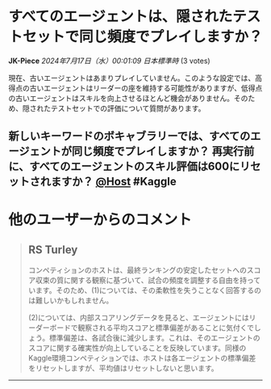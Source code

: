 # すべてのエージェントは、隠されたテストセットで同じ頻度でプレイしますか？
**JK-Piece** *2024年7月17日（水）00:01:09 日本標準時* (3 votes)

現在、古いエージェントはあまりプレイしていません。このような設定では、高得点の古いエージェントはリーダーの座を維持する可能性がありますが、低得点の古いエージェントはスキルを向上させるほとんど機会がありません。そのため、隠されたテストセットでの評価について質問があります。

新しいキーワードのボキャブラリーでは、すべてのエージェントが同じ頻度でプレイしますか？
再実行前に、すべてのエージェントのスキル評価は600にリセットされますか？
[@Host](https://www.kaggle.com/Host) #Kaggle
---
 # 他のユーザーからのコメント
> ## RS Turley
> 
> コンペティションのホストは、最終ランキングの安定したセットへのスコア収束の質に関する観察に基づいて、試合の頻度を調整する自由を持っています。そのため、(1)については、その柔軟性を失うことなく回答するのは難しいかもしれません。
> 
> (2)については、内部スコアリングデータを見ると、エージェントにはリーダーボードで観察される平均スコアと標準偏差があることに気付くでしょう。標準偏差は、各試合後に減少します。これは、そのエージェントのスコアに関する確実性が向上していることを反映しています。同様のKaggle環境コンペティションでは、ホストは各エージェントの標準偏差をリセットしますが、平均値はリセットしないと思います。
> 
> 
> 
---

